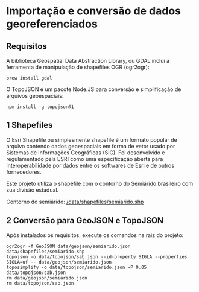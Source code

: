 # Importação e conversão de dados georeferenciados

## Requisitos

A biblioteca Geospatial Data Abstraction Library, ou GDAL inclui a ferramenta de manipulação de shapefiles OGR (ogr2ogr):

```
brew install gdal
```

O TopoJSON é um pacote Node.JS para conversão e simplificação de arquivos geoespaciais:

```
npm install -g topojson@1
```

## 1 Shapefiles

O Esri Shapefile ou simplesmente shapefile é um formato popular de arquivo contendo dados geoespaciais em forma de vetor usado por Sistemas de Informações Geográficas (SIG). Foi desenvolvido e regulamentado pela ESRI como uma especificação aberta para interoperabilidade por dados entre os softwares de Esri e de outros fornecedores.

Este projeto utiliza o shapefile com o contorno do Semiárido brasileiro com sua divisão estadual.

Contorno do semiárido:
[/data/shapefiles/semiarido.shp](https://github.com/github/analytics-ufcg/sab-api/master/data/shapefiles/semiarido.shp)

## 2 Conversão para GeoJSON e TopoJSON

Após instalados os requisitos, execute os comandos na raiz do projeto:

```
ogr2ogr -f GeoJSON data/geojson/semiarido.json data/shapefiles/semiarido.shp
topojson -o data/topojson/sab.json --id-property SIGLA --properties SIGLA=uf -- data/geojson/semiarido.json
toposimplify -o data/topojson/semiarido.json -P 0.05 data/topojson/sab.json
rm data/geojson/semiarido.json
rm data/topojson/sab.json
```
